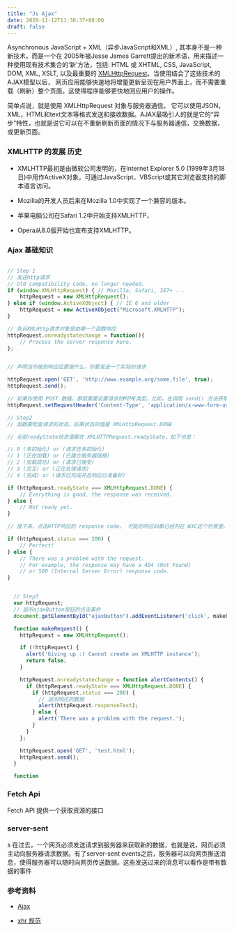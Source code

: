 ```yaml
---
title: "Js Ajax"
date: 2020-11-12T11:38:37+08:00
draft: false
---
```


Asynchronous JavaScript + XML（异步JavaScript和XML）, 其本身不是一种新技术，而是一个在 2005年被Jesse James Garrett提出的新术语，用来描述一种使用现有技术集合的‘新’方法，包括: HTML 或 XHTML,  CSS, JavaScript, DOM, XML, XSLT, 以及最重要的 [XMLHttpRequest](https://developer.mozilla.org/zh-CN/docs/Web/API/XMLHttpRequest)。当使用结合了这些技术的AJAX模型以后， 网页应用能够快速地将增量更新呈现在用户界面上，而不需要重载（刷新）整个页面。这使得程序能够更快地回应用户的操作。

简单点说，就是使用 XMLHttpRequest 对象与服务器通信。 它可以使用JSON，XML，HTML和text文本等格式发送和接收数据。AJAX最吸引人的就是它的“异步”特性，也就是说它可以在不重新刷新页面的情况下与服务器通信，交换数据，或更新页面。

### XMLHTTP 的发展 历史

- XMLHTTP最初是由微软公司发明的，在Internet Explorer 5.0 (1999年3月18日)中用作ActiveX对象，可通过JavaScript、VBScript或其它浏览器支持的脚本语言访问。

- Mozilla的开发人员后来在Mozilla 1.0中实现了一个兼容的版本。

- 苹果电脑公司在Safari 1.2中开始支持XMLHTTP，

- Opera从8.0版开始也宣布支持XMLHTTP。

### Ajax 基础知识


```js

// Step 1
// 发送http请求
// Old compatibility code, no longer needed.
if (window.XMLHttpRequest) { // Mozilla, Safari, IE7+ ...
    httpRequest = new XMLHttpRequest();
} else if (window.ActiveXObject) { // IE 6 and older
    httpRequest = new ActiveXObject("Microsoft.XMLHTTP");
}

// 告诉XMLHttp请求对象是由哪一个函数响应
httpRequest.onreadystatechange = function(){
    // Process the server response here.
};


// 声明当你接到响应后要做什么，你要发送一个实际的请求

httpRequest.open('GET', 'http://www.example.org/some.file', true);
httpRequest.send();

// 如果你使用 POST 数据，那就需要设置请求的MIME类型。比如，在调用 send() 方法获取表单数据前要有下面这个：
httpRequest.setRequestHeader('Content-Type', 'application/x-www-form-urlencoded');

// Step2
// 函数要检查请求的状态。如果状态的值是 XMLHttpRequest.DONE 

// 全部readyState状态值都在 XMLHTTPRequest.readyState，如下也是：

// 0 (未初始化) or (请求还未初始化)
// 1 (正在加载) or (已建立服务器链接)
// 2 (加载成功) or (请求已接受)
// 3 (交互) or (正在处理请求)
// 4 (完成) or (请求已完成并且响应已准备好)

if (httpRequest.readyState === XMLHttpRequest.DONE) {
    // Everything is good, the response was received.
} else {
    // Not ready yet.
}

// 接下来，点击HTTP响应的 response code。 可能的响应码都已经列在 W3C这个列表里。在下面的例子中，我们通过检查响应码 200 OK 判断AJAX有没有成功。

if (httpRequest.status === 200) {
    // Perfect!
} else {
    // There was a problem with the request.
    // For example, the response may have a 404 (Not Found)
    // or 500 (Internal Server Error) response code.
}


  // Step3
  var httpRequest;
  // 监听ajaxButton按钮的点击事件
  document.getElementById("ajaxButton").addEventListener('click', makeRequest);

  function makeRequest() {
    httpRequest = new XMLHttpRequest();

    if (!httpRequest) {
      alert('Giving up :( Cannot create an XMLHTTP instance');
      return false;
    }

    httpRequest.onreadystatechange = function alertContents() {
      if (httpRequest.readyState === XMLHttpRequest.DONE) {
        if (httpRequest.status === 200) {
          // 返回响应的数据
          alert(httpRequest.responseText);
        } else {
          alert('There was a problem with the request.');
        }
      }
    };

    httpRequest.open('GET', 'test.html');
    httpRequest.send();
  }

  function
```


### Fetch Api

Fetch API 提供一个获取资源的接口

### server-sent 
s
在过去，一个网页必须发送请求到服务器来获取新的数据，也就是说，网页必须主动向服务器请求数据。有了server-sent events之后，服务器可以向网页推送消息，使得服务器可以随时向网页传送数据。这些发送过来的消息可以看作是带有数据的事件

### 参考资料

- [Ajax](https://developer.mozilla.org/zh-CN/docs/Web/Guide/AJAX)

- [xhr 规范](https://xhr.spec.whatwg.org/)